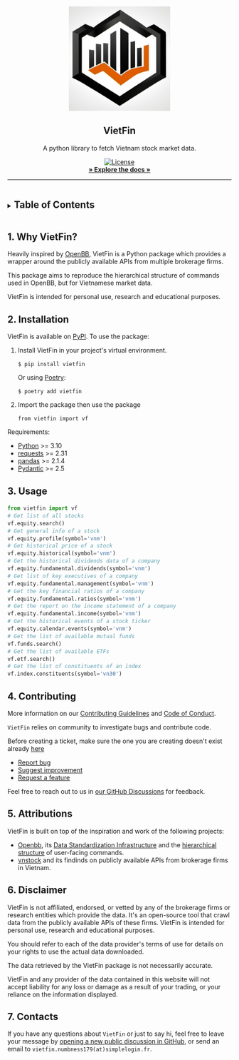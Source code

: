 <p align="center">
  <img src="/docs/_static/logo.jpg" alt="VietFin" width="228" />
</p>

<h2 align="center">VietFin</h2>

<div align="center">A python library to fetch Vietnam stock market data.</div>

<p align="center">
    <a href="https://github.com/Multiwoven/multiwoven/blob/main/LICENSE"><img src="https://img.shields.io/github/license/Multiwoven/multiwoven?style=for-the-badge" alt="License"></a>
    <br />
    <a href="https://docs.vietfin.com" target="_blank" rel="noopener noreferrer"><strong>» Explore the docs »</strong></a>
    <br />
</p>

<hr />

<!-- TABLE OF CONTENTS -->
<details closed="closed">
  <summary><h2 style="display: inline-block">Table of Contents</h2></summary>
  <ol>
    <li><a href="#1-why-vietfin">Why VietFin?</a></li>
    <li><a href="#2-isntallation">Installation</a></li>
    <li><a href="#3-usage">Usage</a></li>
    <li><a href="#4-contributing">Contributing</a></li>
    <li><a href="#5-attributions">Attributions</a></li>
    <li><a href="#6-disclaimer">Disclaimer</a></li>
    <li><a href="#7-contacts">Contacts</a></li>
  </ol>
</details>

## 1. Why VietFin?

Heavily inspired by [OpenBB](https://github.com/OpenBB-finance/OpenBBTerminal), VietFin is a Python package which provides a wrapper around the publicly available APIs from multiple brokerage firms.

This package aims to reproduce the hierarchical structure of commands used in OpenBB, but for Vietnamese market data.

VietFin is intended for personal use, research and educational purposes.

## 2. Installation

VietFin is available on [PyPI](https://pypi.org/). To use the package:

1. Install VietFin in your project's virtual environment.

    ``` {.sourceCode .bash}
    $ pip install vietfin
    ```

    Or using [Poetry](https://python-poetry.org/):

    ``` {.sourceCode .bash}
    $ poetry add vietfin
    ```

2. Import the package then use the package

    ``` {.sourceCode .python}
    from vietfin import vf
    ```

Requirements:

- [Python](https://www.python.org) \>= 3.10
- [requests](https://requests.readthedocs.io/en/latest/) \>= 2.31
- [pandas](https://pandas.pydata.org/) \>= 2.1.4
- [Pydantic](https://github.com/pydantic/pydantic) \>= 2.5

## 3. Usage

```python
from vietfin import vf
# Get list of all stocks
vf.equity.search()
# Get general info of a stock
vf.equity.profile(symbol='vnm')
# Get historical price of a stock
vf.equity.historical(symbol='vnm')
# Get the historical dividends data of a company
vf.equity.fundamental.dividends(symbol='vnm')
# Get list of key executives of a company
vf.equity.fundamental.management(symbol='vnm')
# Get the key financial ratios of a company
vf.equity.fundamental.ratios(symbol='vnm')
# Get the report on the income statement of a company
vf.equity.fundamental.income(symbol='vnm')
# Get the historical events of a stock ticker
vf.equity.calendar.events(symbol='vnm')
# Get the list of available mutual funds
vf.funds.search()
# Get the list of available ETFs
vf.etf.search()
# Get the list of constituents of an index
vf.index.constituents(symbol='vn30')
```

## 4. Contributing

More information on our [Contributing Guidelines](/CONTRIBUTING.md) and [Code of Conduct](/CONDUCT.md).

`VietFin` relies on community to investigate bugs and contribute code.

Before creating a ticket, make sure the one you are creating doesn't exist already [here](https://github.com/OpenBB-finance/OpenBBTerminal/issues)
- [Report bug](https://github.com/OpenBB-finance/OpenBBTerminal/issues/new?assignees=&labels=bug&template=bug_report.md&title=%5BBug%5D)
- [Suggest improvement](https://github.com/OpenBB-finance/OpenBBTerminal/issues/new?assignees=&labels=enhancement&template=enhancement.md&title=%5BIMPROVE%5D)
- [Request a feature](https://github.com/OpenBB-finance/OpenBBTerminal/issues/new?assignees=&labels=new+feature&template=feature_request.md&title=%5BFR%5D)

Feel free to reach out to us in [our GitHub Discussions](https://github.com/vietfin/vietfin/discussions) for feedback.

## 5. Attributions

VietFin is built on top of the inspiration and work of the following projects:

- [Openbb](https://github.com/OpenBB-finance/OpenBBTerminal), its [Data Standardization Infrastructure](https://docs.openbb.co/platform/development/developer-guidelines/architectural_considerations) and the [hierarchical structure](https://docs.openbb.co/platform/reference) of user-facing commands.
- [vnstock](https://github.com/thinh-vu/vnstock) and its findinds on publicly available APIs from brokerage firms in Vietnam.

## 6. Disclaimer

VietFin is not affiliated, endorsed, or vetted by any of the brokerage firms or research entities which provide the data. It's an open-source tool that crawl data from the publicly available APIs of these firms. VietFin is intended for personal use, research and educational purposes.

You should refer to each of the data provider's terms of use for details on your rights to use the actual data downloaded.

The data retrieved by the VietFin package is not necessarily accurate.

VietFin and any provider of the data contained in this website will not accept liability for any loss or damage as a result of your trading, or your reliance on the information displayed.

## 7. Contacts

If you have any questions about `VietFin` or just to say hi, feel free to leave your message by [opening a new public discussion in GitHub](https://github.com/vietfin/vietfin/discussions/new/choose), or send an email to `vietfin.numbness179(at)simplelogin.fr`.
